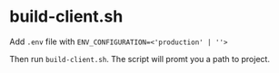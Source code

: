 # build-client.sh
Add `.env` file with `ENV_CONFIGURATION=<'production' | ''>`

Then run `build-client.sh`. The script will promt you a path to project.
